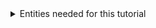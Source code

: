 <details class="mb-2" markdown="1">
  <summary class="rounded mb-0.5 bg-gray-200 p-2">Entities needed for this tutorial</summary>

1. Create a `deck_files` folder and add your `kong.yaml` file in it.
1. Create a `prereqs.yaml` file in the same folder, and add the following content to it:

{: data-file="prereqs.yaml" }
{% highlight yaml %}
{{ include.data }}
{% endhighlight %}

</details>
